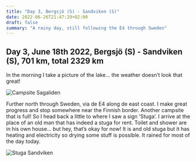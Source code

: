 ```yaml
---
title: "Day 3, Bergsjö (S) - Sandviken (S)"
date: 2022-06-26T21:47:29+02:00
draft: false
summary: "A rainy day, still following the E4 through Sweden"
---
```

## Day 3, June 18th 2022, Bergsjö (S) - Sandviken (S), 701 km, total 2329 km

In the morning I take a picture of the lake\... the weather doesn’t look that great!

![Campsite Sagaliden](/images/noordkaap2022-06-18-01-sagaliden-r.jpg "Campsite Sagaliden")

Further north through Sweden, via de E4 along de east coast. I make great progress and stop
somewhere near the Finnish border. Another campsite that is full! So I head back a little to where
I saw a sign ’Stuga’. I arrive at the place of an old man that has indeed a stuga for rent. Toilet and
shower are in his own house\... but hey, that’s okay for now! It is and old stuga but it has
heating and electricity so drying some stuff is possible. It rained for most of the day today.

![Stuga Sandviken](/images/noordkaap2022-06-18-02-stuga-r.jpg "Stuga Sandviken")
